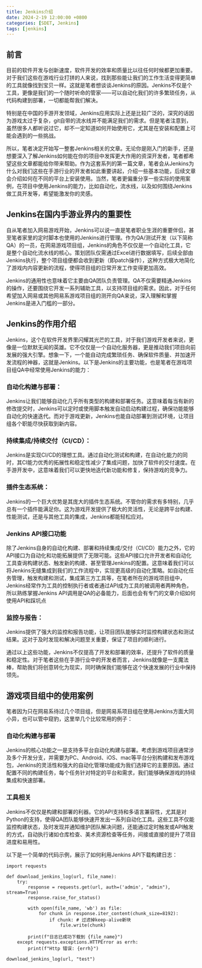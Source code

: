```yaml
---
title: Jenkins介绍
date: 2024-2-19 12:00:00 +0800
categories: [SDET, Jenkins]
tags: [jenkins]
---
```


## 前言

目前的软件开发与创新速度，软件开发的效率和质量比以往任何时候都更加重要。对于我们这些在游戏行业打拼的人来说，找到那些能让我们的工作生活变得更简单的工具就像找到宝贝一样。这就是笔者想谈谈Jenkins的原因。Jenkins不仅是个工具，更像是我们的一个随时听命的管家——可以自动化我们的许多繁琐任务，从代码构建到部署，一切都能帮我们解决。

特别是在中国的手游开发领域，Jenkins应用实际上还是比较广泛的，深究的话因为游戏太过于复杂，git自带的流水线并不能满足我们的需求。但是笔者注意到，虽然很多人都听说过它，却不一定知道如何开始使用它，尤其是在安装和配置上可能会遇到的一些挑战。

所以，笔者决定开始写一整套Jenkins相关的文章。无论你是刚入门的新手，还是想要深入了解Jenkins如何能在你的项目中发挥更大作用的资深开发者，笔者都希望这些文章都能给你带来帮助。作为这套系列的第一篇文章，笔者会从Jenkins为什么对我们这些在手游行业的开发者如此重要讲起，介绍一些基本功能，后续文章会介绍如何在不同的平台上安装使用。当然，笔者更偏重分享一些实际的使用案例，在项目中使用Jenkins的能力，比如自动化，流水线，以及如何围绕Jenkins做工具开发等，希望能激发你的灵感。

## Jenkins在国内手游业界内的重要性

自从笔者加入网易游戏开始，Jenkins可以说一直是笔者职业生涯的重要伴侣，甚至笔者家里的定时脚本也使用的Jenkins进行管理。作为QA/测试开发（以下简称QA）的一员，在网易游戏项目组，Jenkins的角色不仅仅是一个自动化工具，它是整个自动化流水线的核心。策划团队仅需通过Excel进行数据填写，后续全部由Jenkins执行，整个项目组便都会收到更新（即patch操作），这种方式极大地简化了游戏内内容更新的流程，使得项目组的日常开发工作变得更加高效。

Jenkins的通用性也意味着它主要由QA团队负责管理。QA不仅需要精通Jenkins的操作，还要围绕它开发一系列辅助工具，以支持项目组的需求。因此，对于任何希望加入网易或其他网易系游戏项目组的测开向QA来说，深入理解和掌握Jenkins是进入门槛的一部分。

## Jenkins的作用介绍

Jenkins，这个在软件开发界里闪耀其光芒的工具，对于我们游戏开发者来说，更像是一位默默无闻的英雄。它不仅仅是一个自动化服务器，更是推动我们项目向前发展的强大引擎。想象一下，一个能自动完成繁琐任务、确保软件质量、并加速开发流程的神器，这就是Jenkins。以下是Jenkins的主要功能，也是笔者在游戏项目组QA中经常使用Jenkins的能力：

### 自动化构建与部署：

Jenkins让我们能够自动化几乎所有类型的构建和部署任务。这意味着每当有新的修改提交时，Jenkins可以定时或使用脚本触发自动启动构建过程，确保功能能够自动化的快速迭代。而对于游戏更新，Jenkins也能自动部署到测试环境，让项目组各个职能尽快获取到新内容。

### 持续集成/持续交付（CI/CD）：

Jenkins是实现CI/CD的理想工具。通过自动化测试和构建，在自动化能力的同时，其CI能力优秀的拓展性和稳定性减少了集成问题，加快了软件的交付速度。在手游开发中，这意味着我们可以更快地迭代新功能和修复，保持游戏的竞争力。

### 插件生态系统：

Jenkins的一个巨大优势是其庞大的插件生态系统。不管你的需求有多特别，几乎总有一个插件能满足你。这为游戏开发提供了极大的灵活性，无论是跨平台构建、性能测试，还是与其他工具的集成，Jenkins都能轻松应对。

### Jenkins API接口功能

除了Jenkins自身的自动化构建、部署和持续集成/交付（CI/CD）能力之外，它的API接口为自动化和功能拓展提供了无限可能。这些API接口允许开发者和自动化工具查询构建状态、触发新的构建、甚至管理Jenkins的配置。这意味着我们可以将Jenkins无缝集成到我们的工作流程中，实现更高级的自动化策略。如自动化任务管理，触发构建和测试，集成第三方工具等，在笔者所在的游戏项目组中，Jenkins经常作为工具的控制执行者或者通过API成为工具的被调用者两种角色，所以熟练掌握Jenkins API调用是QA的必备能力，后面也会有专门的文章介绍如何使用API和踩坑点

### 监控与报告：

Jenkins提供了强大的监控和报告功能，让项目团队能够实时监控构建状态和测试结果。这对于及时发现和解决问题至关重要，保证了项目的顺利进行。

通过以上这些功能，Jenkins不仅提高了开发和部署的效率，还提升了软件的质量和稳定性。对于笔者这些在手游行业中的开发者而言，Jenkins就像是一支魔法棒，帮助我们将创意转化为现实，同时确保我们能够在这个快速发展的行业中保持领先。

## 游戏项目组中的使用案例

笔者因为只在网易系待过几个项目组，但是网易系项目组在使用Jenkins方面大同小异，也可以管中窥豹，这里举几个比较常用的例子：

### 自动化构建与部署

Jenkins的核心功能之一是支持多平台自动化构建与部署。考虑到游戏项目通常涉及多个开发分支，并需要为PC、Android、iOS、mac等平台分别构建和发布游戏包，Jenkins的灵活性和强大的自动化管理功能成为我们选择它的主要原因。通过配置不同的构建任务，每个任务针对特定的平台和需求，我们能够确保游戏的持续集成和快速部署。

### 工具相关

Jenkins不仅仅是构建和部署的利器。它的API支持和多语言兼容性，尤其是对Python的支持，使得QA团队能够快速开发出一系列自动化工具。这些工具不仅能监控构建状态，及时发现并通知维护团队解决问题，还能通过定时触发或API触发的方式，自动执行诸如仓库检查、美术资源检查等任务，间接或直接的提升了项目进度和易用性。

以下是一个简单的代码示例，展示了如何利用Jenkins API下载构建日志：
```
import requests

def download_jenkins_log(url, file_name):
    try:
        response = requests.get(url, auth=('admin', "admin"), stream=True)
        response.raise_for_status()

        with open(file_name, 'wb') as file:
            for chunk in response.iter_content(chunk_size=8192): 
                if chunk: # 过滤掉keep-alive新块
                    file.write(chunk)

        print(f"日志已成功下载到 {file_name}")
    except requests.exceptions.HTTPError as errh:
        print(f"Http 错误: {errh}")

download_jenkins_log(url, "test")
```